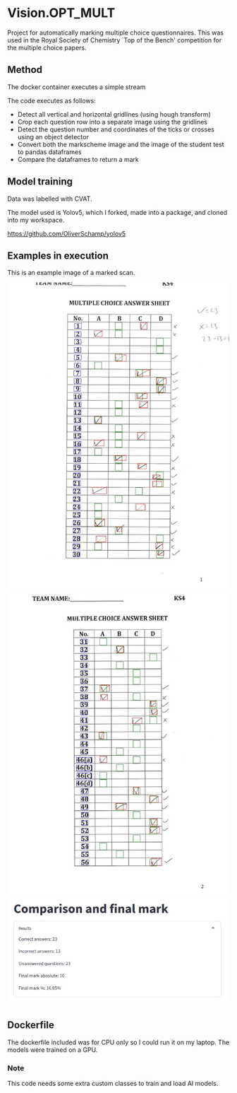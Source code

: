 # Vision.OPT_MULT

Project for automatically marking multiple choice questionnaires. This was used in the Royal Society of Chemistry `Top of the Bench' competition for the multiple choice papers. 

## Method

The docker container executes a simple stream
 
The code executes as follows:
 - Detect all vertical and horizontal gridlines (using hough transform)
 - Crop each question row into a separate image using the gridlines
 - Detect the question number and coordinates of the ticks or crosses using an object detector
 - Convert both the markscheme image and the image of the student test to pandas dataframes
 - Compare the dataframes to return a mark

## Model training

Data was labelled with CVAT. 

The model used is Yolov5, which I forked, made into a package, and cloned into my workspace. 

https://github.com/OliverSchamp/yolov5

## Examples in execution

This is an example image of a marked scan.

![image](readme_images/p1.jpg)
![image](readme_images/p2.jpg)
![image](readme_images/p3.png)

## Dockerfile

The dockerfile included was for CPU only so I could run it on my laptop. 
The models were trained on a GPU. 

### Note 

This code needs some extra custom classes to train and load AI models. 